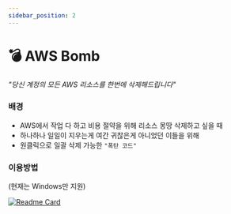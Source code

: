 ```yaml
---
sidebar_position: 2
---
```


# 💣 AWS Bomb

*"당신 계정의 모든 AWS 리소스를 한번에 삭제해드립니다"*

### 배경
- AWS에서 작업 다 하고 비용 절약을 위해 리소스 몽땅 삭제하고 싶을 때
- 하나하나 일일이 지우는게 여간 귀찮은게 아니었던 이들을 위해
- 원클릭으로 일괄 삭제 가능한 <code>"폭탄 코드"</code>

### 이용방법
(현재는 Windows만 지원)

[![Readme Card](https://github-readme-stats.vercel.app/api/pin/?username=KoHyunsu&repo=awsbomb-hyunsu-aws&show_owner=true)](https://github.com/KoHyunsu/awsbomb-hyunsu-aws)